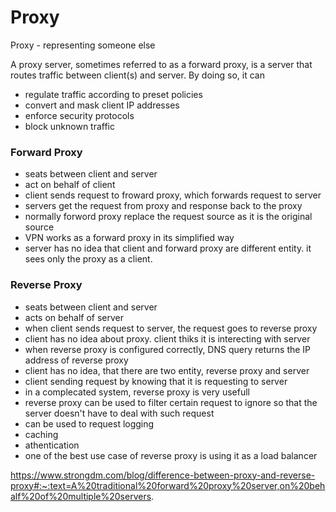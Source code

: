 # Proxy
Proxy - representing someone else

A proxy server, sometimes referred to as a forward proxy, is a server that routes traffic between client(s) and server.
By doing so, it can 
  - regulate traffic according to preset policies
  - convert and mask client IP addresses
  - enforce security protocols
  - block unknown traffic

### Forward Proxy
  - seats between client and server
  - act on behalf of client
  - client sends request to froward proxy, which forwards request to server
  - servers get the request from proxy and response back to the proxy
  - normally forword proxy replace the request source as it is the original source
  - VPN works as a forward proxy in its simplified way
  - server has no idea that client and forward proxy are different entity. it sees only the proxy as a client.

### Reverse Proxy
  - seats between client and server
  - acts on behalf of server
  - when client sends request to server, the request goes to reverse proxy
  - client has no idea about proxy. client thiks it is interecting with server
  - when reverse proxy is configured correctly, DNS query returns the IP address of reverse proxy
  - client has no idea, that there are two entity, reverse proxy and server
  - client sending request by knowing that it is requesting to server
  - in a complecated system, reverse proxy is very usefull
  - reverse proxy can be used to filter certain request to ignore so that the server doesn't have to deal with such request
  - can be used to request logging
  - caching
  - athentication
  - one of the best use case of reverse proxy is using it as a load balancer



https://www.strongdm.com/blog/difference-between-proxy-and-reverse-proxy#:~:text=A%20traditional%20forward%20proxy%20server,on%20behalf%20of%20multiple%20servers.
